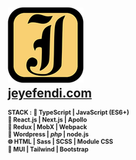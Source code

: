 # [![Logo](./jeyefendi.png)](https://www.jeyefendi.com)<br>[jeyefendi.com](https://www.jeyefendi.com)

**STACK :**
<b>
💎  TypeScript |  JavaScript (ES6+) <br>
🚀  React.js | Next.js | Apollo <br>
💠  Redux | MobX | Webpack <br>
🧩  Wordpress | <i>php</i> | node.js <br>
🌐  HTML | Sass | SCSS | Module CSS <br>
🍭  MUI | Tailwind | Bootstrap <br>
</b>
